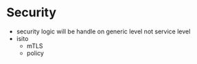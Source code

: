 # Security

- security logic will be handle on generic level not service level
- isito
  - mTLS
  - policy
